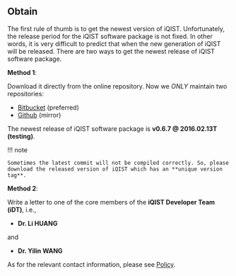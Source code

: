 ## Obtain

The first rule of thumb is to get the newest version of iQIST. Unfortunately, the release period for the iQIST software package is not fixed. In other words, it is very difficult to predict that when the new generation of iQIST will be released. There are two ways to get the newest release of iQIST software package.

**Method 1**:

Download it directly from the online repository. Now we *ONLY* maintain two repositories:

* [Bitbucket](https://bitbucket.org/huangli712/iqist/) (preferred)
* [Github](https://github.com/iqist/iqist) (mirror)

The newest release of iQIST software package is **v0.6.7 @ 2016.02.13T (testing)**.

!!! note 

    Sometimes the latest commit will not be compiled correctly. So, please download the released version of iQIST which has an **unique version tag**.

**Method 2**:

Write a letter to one of the core members of the **iQIST Developer Team (iDT)**, i.e., 

* **Dr. Li HUANG** 

and 

* **Dr. Yilin WANG**

As for the relevant contact information, please see [Policy](../ch01/policy.md).